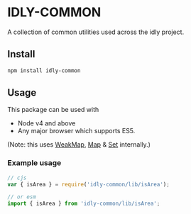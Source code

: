 # IDLY-COMMON

A collection of common utilities used across the idly project.

## Install

```bash
npm install idly-common
```

## Usage

This package can be used with

* Node v4 and above
* Any major browser which supports ES5.

(Note: this uses [WeakMap](https://developer.mozilla.org/en-US/docs/Web/JavaScript/Reference/Global_Objects/WeakMap), [Map](https://developer.mozilla.org/en-US/docs/Web/JavaScript/Reference/Global_Objects/Map) & [Set](https://developer.mozilla.org/en-US/docs/Web/JavaScript/Reference/Global_Objects/Set) internally.)

### Example usage

```javascript
// cjs
var { isArea } = require('idly-common/lib/isArea');

// or esm
import { isArea } from 'idly-common/lib/isArea';
```
